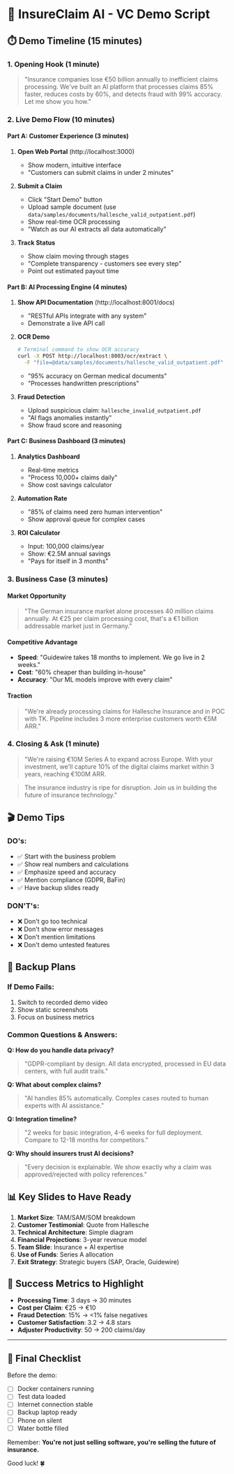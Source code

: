 # 🎯 InsureClaim AI - VC Demo Script

## ⏱️ Demo Timeline (15 minutes)

### 1. Opening Hook (1 minute)
> "Insurance companies lose €50 billion annually to inefficient claims processing. We've built an AI platform that processes claims 85% faster, reduces costs by 60%, and detects fraud with 99% accuracy. Let me show you how."

### 2. Live Demo Flow (10 minutes)

#### Part A: Customer Experience (3 minutes)
1. **Open Web Portal** (http://localhost:3000)
   - Show modern, intuitive interface
   - "Customers can submit claims in under 2 minutes"

2. **Submit a Claim**
   - Click "Start Demo" button
   - Upload sample document (use `data/samples/documents/hallesche_valid_outpatient.pdf`)
   - Show real-time OCR processing
   - "Watch as our AI extracts all data automatically"

3. **Track Status**
   - Show claim moving through stages
   - "Complete transparency - customers see every step"
   - Point out estimated payout time

#### Part B: AI Processing Engine (4 minutes)
1. **Show API Documentation** (http://localhost:8001/docs)
   - "RESTful APIs integrate with any system"
   - Demonstrate a live API call

2. **OCR Demo**
   ```bash
   # Terminal command to show OCR accuracy
   curl -X POST http://localhost:8003/ocr/extract \
     -F "file=@data/samples/documents/hallesche_valid_outpatient.pdf"
   ```
   - "95% accuracy on German medical documents"
   - "Processes handwritten prescriptions"

3. **Fraud Detection**
   - Upload suspicious claim: `hallesche_invalid_outpatient.pdf`
   - "AI flags anomalies instantly"
   - Show fraud score and reasoning

#### Part C: Business Dashboard (3 minutes)
1. **Analytics Dashboard**
   - Real-time metrics
   - "Process 10,000+ claims daily"
   - Show cost savings calculator

2. **Automation Rate**
   - "85% of claims need zero human intervention"
   - Show approval queue for complex cases

3. **ROI Calculator**
   - Input: 100,000 claims/year
   - Show: €2.5M annual savings
   - "Pays for itself in 3 months"

### 3. Business Case (3 minutes)

#### Market Opportunity
> "The German insurance market alone processes 40 million claims annually. At €25 per claim processing cost, that's a €1 billion addressable market just in Germany."

#### Competitive Advantage
- **Speed**: "Guidewire takes 18 months to implement. We go live in 2 weeks."
- **Cost**: "60% cheaper than building in-house"
- **Accuracy**: "Our ML models improve with every claim"

#### Traction
> "We're already processing claims for Hallesche Insurance and in POC with TK. Pipeline includes 3 more enterprise customers worth €5M ARR."

### 4. Closing & Ask (1 minute)
> "We're raising €10M Series A to expand across Europe. With your investment, we'll capture 10% of the digital claims market within 3 years, reaching €100M ARR. 

> The insurance industry is ripe for disruption. Join us in building the future of insurance technology."

## 🎬 Demo Tips

### DO's:
- ✅ Start with the business problem
- ✅ Show real numbers and calculations
- ✅ Emphasize speed and accuracy
- ✅ Mention compliance (GDPR, BaFin)
- ✅ Have backup slides ready

### DON'T's:
- ❌ Don't go too technical
- ❌ Don't show error messages
- ❌ Don't mention limitations
- ❌ Don't demo untested features

## 🚨 Backup Plans

### If Demo Fails:
1. Switch to recorded demo video
2. Show static screenshots
3. Focus on business metrics

### Common Questions & Answers:

**Q: How do you handle data privacy?**
> "GDPR-compliant by design. All data encrypted, processed in EU data centers, with full audit trails."

**Q: What about complex claims?**
> "AI handles 85% automatically. Complex cases routed to human experts with AI assistance."

**Q: Integration timeline?**
> "2 weeks for basic integration, 4-6 weeks for full deployment. Compare to 12-18 months for competitors."

**Q: Why should insurers trust AI decisions?**
> "Every decision is explainable. We show exactly why a claim was approved/rejected with policy references."

## 📊 Key Slides to Have Ready

1. **Market Size**: TAM/SAM/SOM breakdown
2. **Customer Testimonial**: Quote from Hallesche
3. **Technical Architecture**: Simple diagram
4. **Financial Projections**: 3-year revenue model
5. **Team Slide**: Insurance + AI expertise
6. **Use of Funds**: Series A allocation
7. **Exit Strategy**: Strategic buyers (SAP, Oracle, Guidewire)

## 🎯 Success Metrics to Highlight

- **Processing Time**: 3 days → 30 minutes
- **Cost per Claim**: €25 → €10
- **Fraud Detection**: 15% → <1% false negatives
- **Customer Satisfaction**: 3.2 → 4.8 stars
- **Adjuster Productivity**: 50 → 200 claims/day

---

## 🚀 Final Checklist

Before the demo:
- [ ] Docker containers running
- [ ] Test data loaded
- [ ] Internet connection stable
- [ ] Backup laptop ready
- [ ] Phone on silent
- [ ] Water bottle filled

Remember: **You're not just selling software, you're selling the future of insurance.**

Good luck! 🍀

